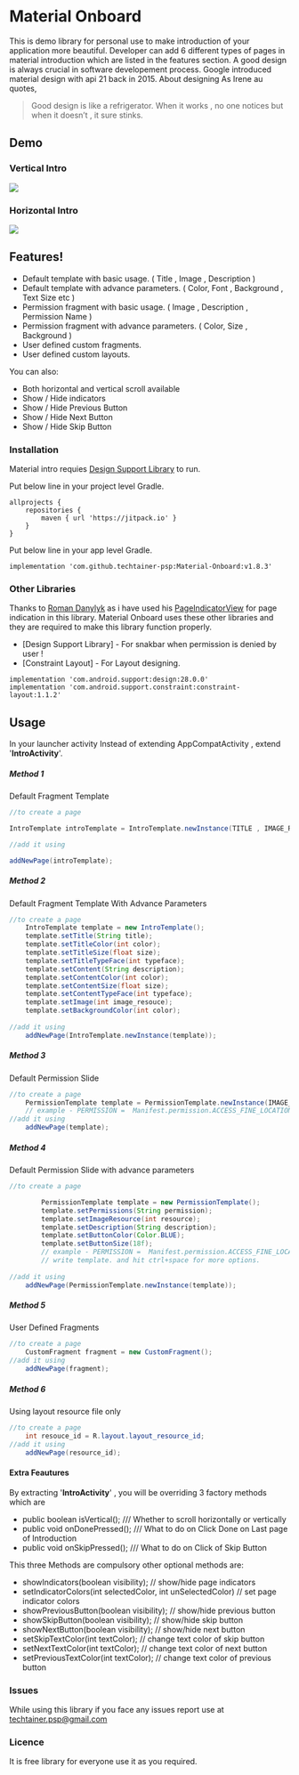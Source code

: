 # Material Onboard

This is demo library for personal use to make introduction of your application more beautiful. Developer can add 6 different types of pages in material introduction which are listed in the features section.
A good design is always crucial in software developement process. Google introduced material design with api 21 back in 2015. About designing As Irene au quotes,

> Good design is like a refrigerator. When it works , 
> no one notices but when it doesn’t , it sure stinks.

## Demo

### Vertical Intro
![](https://github.com/techtainer-psp/Material-Onboard/blob/master/pictures/Vertical_color.gif)

### Horizontal Intro
![](https://github.com/techtainer-psp/Material-Onboard/blob/master/pictures/Horizontal_white.gif)

## Features!

  - Default template with basic usage. ( Title , Image , Description )
  - Default template with advance parameters. ( Color, Font , Background , Text Size etc )
  - Permission fragment with basic usage. ( Image , Description , Permission Name )
  - Permission fragment with advance parameters. ( Color, Size , Background )
  - User defined custom fragments.
  - User defined custom layouts.

You can also:
  - Both horizontal and vertical scroll available
  - Show / Hide indicators
  - Show / Hide Previous Button
  - Show / Hide Next Button
  - Show / Hide Skip Button



### Installation

Material intro requies [Design Support Library](https://developer.android.com/topic/libraries/support-library/packages#design)  to run.

Put below line in your project level Gradle.

```Gradle & Maven
allprojects {
    repositories {
        maven { url 'https://jitpack.io' }
    }
}
```

Put below line in your app level Gradle.

```Gradle & Maven
implementation 'com.github.techtainer-psp:Material-Onboard:v1.8.3'
```

### Other Libraries

Thanks to  [Roman Danylyk](https://github.com/romandanylyk) as i have used his [PageIndicatorView](https://github.com/romandanylyk/PageIndicatorView)  for page indication in this library.
Material Onboard uses these other libraries and they are required to make this library function properly.
* [Design Support Library] - For snakbar when permission is denied by user !
* [Constraint Layout] - For Layout designing.

```Gradle & Maven
implementation 'com.android.support:design:28.0.0'
implementation 'com.android.support.constraint:constraint-layout:1.1.2'
```

## Usage

In your launcher activity Instead of extending AppCompatActivity , extend '**IntroActivity**'. 


##### Method 1
Default Fragment Template
```java
//to create a page

IntroTemplate introTemplate = IntroTemplate.newInstance(TITLE , IMAGE_RESOURCE , DESCRIPTION);

//add it using

addNewPage(introTemplate);
```
##### Method 2
Default Fragment Template With Advance Parameters
```java
//to create a page
    IntroTemplate template = new IntroTemplate();
    template.setTitle(String title);
    template.setTitleColor(int color);
    template.setTitleSize(float size);
    template.setTitleTypeFace(int typeface);
    template.setContent(String description);
    template.setContentColor(int color);
    template.setContentSize(float size);
    template.setContentTypeFace(int typeface);
    template.setImage(int image_resouce);
    template.setBackgroundColor(int color);
    
//add it using
    addNewPage(IntroTemplate.newInstance(template));
```

##### Method 3
Default Permission Slide
```java
//to create a page
    PermissionTemplate template = PermissionTemplate.newInstance(IMAGE_RESOURCE, DESCRIPTION , PERMISSION);  
    // example - PERMISSION =  Manifest.permission.ACCESS_FINE_LOCATION;
//add it using
    addNewPage(template);
```
##### Method 4
Default Permission Slide with advance parameters
```java
//to create a page

        PermissionTemplate template = new PermissionTemplate();
        template.setPermissions(String permission);
        template.setImageResource(int resource);
        template.setDescription(String description);
        template.setButtonColor(Color.BLUE);
        template.setButtonSize(18f);
        // example - PERMISSION =  Manifest.permission.ACCESS_FINE_LOCATION;
        // write template. and hit ctrl+space for more options.
        
//add it using
    addNewPage(PermissionTemplate.newInstance(template));
```

##### Method 5
User Defined Fragments
```java
//to create a page
    CustomFragment fragment = new CustomFragment();
//add it using
    addNewPage(fragment);
```
##### Method 6
Using layout resource file only
```java
//to create a page
    int resouce_id = R.layout.layout_resource_id;
//add it using
    addNewPage(resource_id);
```
#### Extra Feautures

By extracting '**IntroActivity**' , you will be overriding 3 factory methods which are
- public boolean isVertical();         /// Whether to scroll horizontally or vertically
- public void onDonePressed();        /// What to do on Click Done on Last page of Introduction
- public void onSkipPressed();        /// What to do on Click of Skip Button

This three Methods are compulsory other optional methods are:

- showIndicators(boolean visibility);       // show/hide page indicators
- setIndicatorColors(int selectedColor, int unSelectedColor)      // set page indicator colors
- showPreviousButton(boolean visibility);   // show/hide  previous button
- showSkipButton(boolean visibility);       // show/hide skip button
- showNextButton(boolean visibility);       // show/hide next button
- setSkipTextColor(int textColor);          // change text color of skip button
- setNextTextColor(int textColor);          // change text color of next button
- setPreviousTextColor(int textColor);       // change text color of previous button

### Issues
While using this library if you face any issues report use at techtainer.psp@gmail.com

### Licence 

It is free library for everyone use it as you required.

 
